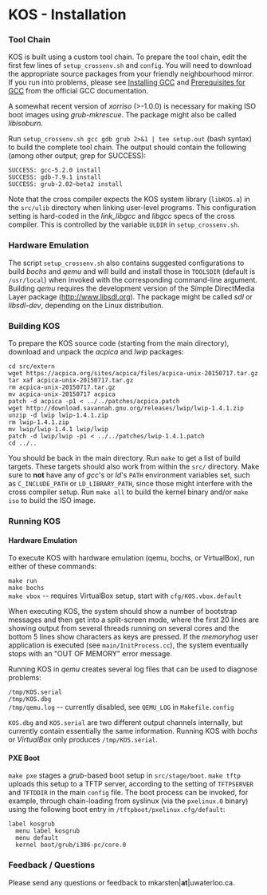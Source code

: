 KOS - Installation
==================

### Tool Chain

KOS is built using a custom tool chain. To prepare the tool chain, edit the first few lines of `setup_crossenv.sh` and `config`.  You will need to download the appropriate source packages from your friendly neighbourhood mirror. If you run into problems, please see [Installing GCC](https://gcc.gnu.org/install/) and [Prerequisites for GCC](https://gcc.gnu.org/install/prerequisites.html) from the official GCC documentation.

A somewhat recent version of *xorriso* (>-1.0.0) is necessary for making ISO boot images using *grub-mkrescue*. The package might also be called *libisoburn*.

Run `setup_crossenv.sh gcc gdb grub 2>&1 | tee setup.out` (bash syntax) to build the complete tool chain. The output should contain the following (among other output; grep for SUCCESS):

`SUCCESS: gcc-5.2.0 install`  
`SUCCESS: gdb-7.9.1 install`  
`SUCCESS: grub-2.02~beta2 install`

Note that the cross compiler expects the KOS system library (`libKOS.a`) in the `src/ulib` directory when linking user-level programs.  This configuration setting is hard-coded in the *link_libgcc* and *libgcc* specs of the cross compiler.  This is controlled by the variable `ULDIR` in `setup_crossenv.sh`.


### Hardware Emulation

The script `setup_crossenv.sh` also contains suggested configurations to build *bochs* and *qemu* and will build and install those in `TOOLSDIR` (default is `/usr/local`) when invoked with the corresponding command-line argument.  Building *qemu* requires the development version of the Simple DirectMedia Layer package (http://www.libsdl.org).  The package might be called *sdl* or *libsdl-dev*, depending on the Linux distribution.


### Building KOS

To prepare the KOS source code (starting from the main directory), download and unpack the *acpica* and *lwip* packages:

```
cd src/extern
wget https://acpica.org/sites/acpica/files/acpica-unix-20150717.tar.gz
tar xaf acpica-unix-20150717.tar.gz
rm acpica-unix-20150717.tar.gz
mv acpica-unix-20150717 acpica
patch -d acpica -p1 < ../../patches/acpica.patch
wget http://download.savannah.gnu.org/releases/lwip/lwip-1.4.1.zip
unzip -d lwip lwip-1.4.1.zip
rm lwip-1.4.1.zip
mv lwip/lwip-1.4.1 lwip/lwip
patch -d lwip/lwip -p1 < ../../patches/lwip-1.4.1.patch
cd ../..
```

You should be back in the main directory. Run `make` to get a list of build targets. These targets should also work from within the `src/` directory. Make sure to **not** have any of *gcc*'s or *ld*'s `PATH` environment variables set, such as `C_INCLUDE_PATH` or `LD_LIBRARY_PATH`, since those might interfere with the cross compiler setup. Run `make all` to build the kernel binary and/or `make iso` to build the ISO image.


### Running KOS

#### Hardware Emulation

To execute KOS with hardware emulation (qemu, bochs, or VirtualBox), run either of these commands:

`make run`  
`make bochs`  
`make vbox` -- requires VirtualBox setup, start with `cfg/KOS.vbox.default`

When executing KOS, the system should show a number of bootstrap messages and then get into a split-screen mode, where the first 20 lines are showing output from several threads running on several cores and the bottom 5 lines show characters as keys are pressed. If the *memoryhog* user application is executed (see `main/InitProcess.cc`), the system eventually stops with an "OUT OF MEMORY" error message.

Running KOS in *qemu* creates several log files that can be used to diagnose problems:

`/tmp/KOS.serial`  
`/tmp/KOS.dbg`  
`/tmp/qemu.log` -- currently disabled, see `QEMU_LOG` in `Makefile.config`

`KOS.dbg` and `KOS.serial` are two different output channels internally, but currently contain essentially the same information.  Running KOS with *bochs* or *VirtualBox* only produces `/tmp/KOS.serial`.


#### PXE Boot

`make pxe` stages a *grub*-based boot setup in `src/stage/boot`. `make tftp` uploads this setup to a TFTP server, according to the setting of `TFTPSERVER` and `TFTDDIR` in the main `config` file. The boot process can be invoked, for example, through chain-loading from syslinux (via the `pxelinux.0` binary) using the following boot entry in `/tftpboot/pxelinux.cfg/default`:

```
label kosgrub
  menu label kosgrub
  menu default
  kernel boot/grub/i386-pc/core.0
```


### Feedback / Questions

Please send any questions or feedback to mkarsten|**at**|uwaterloo.ca.

